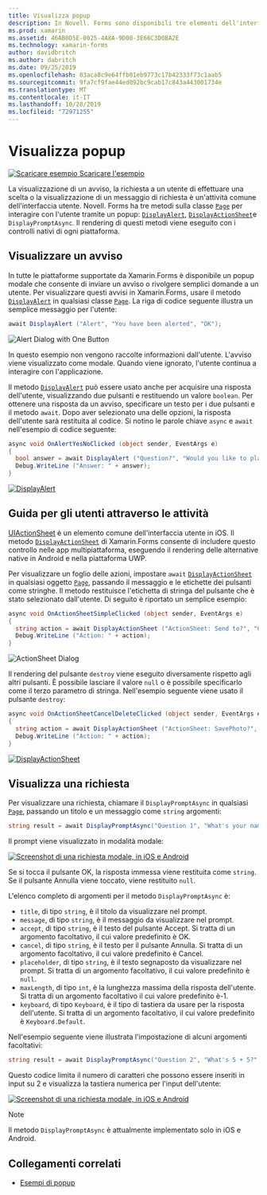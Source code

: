 ```yaml
---
title: Visualizza popup
description: In Novell. Forms sono disponibili tre elementi dell'interfaccia utente di tipo popup, un avviso, un foglio di azione e un prompt. Questo articolo illustra l'uso dell'avviso, della finestra delle azioni e delle API di prompt per visualizzare le finestre di dialogo che consentono agli utenti di inviare semplici domande, guidare gli utenti attraverso le attività e visualizzare i prompt.
ms.prod: xamarin
ms.assetid: 46AB0D5E-0025-4A8A-9D00-3E66C3D0BA2E
ms.technology: xamarin-forms
author: davidbritch
ms.author: dabritch
ms.date: 09/25/2019
ms.openlocfilehash: 83aca8c9e64ffb01eb9773c17b42333f73c1aab5
ms.sourcegitcommit: 9fa7cf9fae44ed092bc9cab17c843a443001734e
ms.translationtype: MT
ms.contentlocale: it-IT
ms.lasthandoff: 10/28/2019
ms.locfileid: "72971255"
---
```

# <a name="display-pop-ups"></a>Visualizza popup

[![Scaricare esempio](~/media/shared/download.png) Scaricare l'esempio](https://docs.microsoft.com/samples/xamarin/xamarin-forms-samples/navigation-pop-ups)

La visualizzazione di un avviso, la richiesta a un utente di effettuare una scelta o la visualizzazione di un messaggio di richiesta è un'attività comune dell'interfaccia utente. Novell. Forms ha tre metodi sulla classe [`Page`](xref:Xamarin.Forms.Page) per interagire con l'utente tramite un popup: [`DisplayAlert`](xref:Xamarin.Forms.Page.DisplayAlert*), [`DisplayActionSheet`](xref:Xamarin.Forms.Page.DisplayActionSheet*)e `DisplayPromptAsync`. Il rendering di questi metodi viene eseguito con i controlli nativi di ogni piattaforma.

## <a name="display-an-alert"></a>Visualizzare un avviso

In tutte le piattaforme supportate da Xamarin.Forms è disponibile un popup modale che consente di inviare un avviso o rivolgere semplici domande a un utente. Per visualizzare questi avvisi in Xamarin.Forms, usare il metodo [`DisplayAlert`](xref:Xamarin.Forms.Page.DisplayAlert*) in qualsiasi classe [`Page`](xref:Xamarin.Forms.Page). La riga di codice seguente illustra un semplice messaggio per l'utente:

```csharp
await DisplayAlert ("Alert", "You have been alerted", "OK");
```

![](pop-ups-images/alert.png "Alert Dialog with One Button")

In questo esempio non vengono raccolte informazioni dall'utente. L'avviso viene visualizzato come modale. Quando viene ignorato, l'utente continua a interagire con l'applicazione.

Il metodo [`DisplayAlert`](xref:Xamarin.Forms.Page.DisplayAlert*) può essere usato anche per acquisire una risposta dell'utente, visualizzando due pulsanti e restituendo un valore `boolean`. Per ottenere una risposta da un avviso, specificare un testo per i due pulsanti e il metodo `await`. Dopo aver selezionato una delle opzioni, la risposta dell'utente sarà restituita al codice. Si notino le parole chiave `async` e `await` nell'esempio di codice seguente:

```csharp
async void OnAlertYesNoClicked (object sender, EventArgs e)
{
  bool answer = await DisplayAlert ("Question?", "Would you like to play a game", "Yes", "No");
  Debug.WriteLine ("Answer: " + answer);
}
```

[![DisplayAlert](pop-ups-images/alert2-sml.png "Finestra di dialogo di avviso con due pulsanti")](pop-ups-images/alert2.png#lightbox "Finestra di dialogo di avviso con due pulsanti")

## <a name="guide-users-through-tasks"></a>Guida per gli utenti attraverso le attività

[UIActionSheet](https://developer.apple.com/library/ios/documentation/uikit/reference/uiactionsheet_class/Reference/Reference.html) è un elemento comune dell'interfaccia utente in iOS. Il metodo [`DisplayActionSheet`](xref:Xamarin.Forms.Page.DisplayActionSheet*) di Xamarin.Forms consente di includere questo controllo nelle app multipiattaforma, eseguendo il rendering delle alternative native in Android e nella piattaforma UWP.

Per visualizzare un foglio delle azioni, impostare `await` [`DisplayActionSheet`](xref:Xamarin.Forms.Page.DisplayActionSheet*) in qualsiasi oggetto [`Page`](xref:Xamarin.Forms.Page), passando il messaggio e le etichette dei pulsanti come stringhe. Il metodo restituisce l'etichetta di stringa del pulsante che è stato selezionato dall'utente. Di seguito è riportato un semplice esempio:

```csharp
async void OnActionSheetSimpleClicked (object sender, EventArgs e)
{
  string action = await DisplayActionSheet ("ActionSheet: Send to?", "Cancel", null, "Email", "Twitter", "Facebook");
  Debug.WriteLine ("Action: " + action);
}
```

![](pop-ups-images/action.png "ActionSheet Dialog")

Il rendering del pulsante `destroy` viene eseguito diversamente rispetto agli altri pulsanti. È possibile lasciare il valore `null` o è possibile specificarlo come il terzo parametro di stringa. Nell'esempio seguente viene usato il pulsante `destroy`:

```csharp
async void OnActionSheetCancelDeleteClicked (object sender, EventArgs e)
{
  string action = await DisplayActionSheet ("ActionSheet: SavePhoto?", "Cancel", "Delete", "Photo Roll", "Email");
  Debug.WriteLine ("Action: " + action);
}
```

[![DisplayActionSheet](pop-ups-images/action2-sml.png "Finestra di dialogo foglio di azione con pulsante Elimina")](pop-ups-images/action2.png#lightbox "Finestra di dialogo foglio di azione con pulsante Elimina")

## <a name="display-a-prompt"></a>Visualizza una richiesta

Per visualizzare una richiesta, chiamare il `DisplayPromptAsync` in qualsiasi [`Page`](xref:Xamarin.Forms.Page), passando un titolo e un messaggio come `string` argomenti:

```csharp
string result = await DisplayPromptAsync("Question 1", "What's your name?");
```

Il prompt viene visualizzato in modalità modale:

[![Screenshot di una richiesta modale, in iOS e Android](pop-ups-images/simple-prompt.png "Prompt modale")](pop-ups-images/simple-prompt-large.png#lightbox "Prompt modale")

Se si tocca il pulsante OK, la risposta immessa viene restituita come `string`. Se il pulsante Annulla viene toccato, viene restituito `null`.

L'elenco completo di argomenti per il metodo `DisplayPromptAsync` è:

- `title`, di tipo `string`, è il titolo da visualizzare nel prompt.
- `message`, di tipo `string`, è il messaggio da visualizzare nel prompt.
- `accept`, di tipo `string`, è il testo del pulsante Accept. Si tratta di un argomento facoltativo, il cui valore predefinito è OK.
- `cancel`, di tipo `string`, è il testo per il pulsante Annulla. Si tratta di un argomento facoltativo, il cui valore predefinito è Cancel.
- `placeholder`, di tipo `string`, è il testo segnaposto da visualizzare nel prompt. Si tratta di un argomento facoltativo, il cui valore predefinito è `null`.
- `maxLength`, di tipo `int`, è la lunghezza massima della risposta dell'utente. Si tratta di un argomento facoltativo il cui valore predefinito è-1.
- `keyboard`, di tipo `Keyboard`, è il tipo di tastiera da usare per la risposta dell'utente. Si tratta di un argomento facoltativo, il cui valore predefinito è `Keyboard.Default`.

Nell'esempio seguente viene illustrata l'impostazione di alcuni argomenti facoltativi:

```csharp
string result = await DisplayPromptAsync("Question 2", "What's 5 + 5?", maxLength: 2, keyboard: Keyboard.Numeric);
```

Questo codice limita il numero di caratteri che possono essere inseriti in input su 2 e visualizza la tastiera numerica per l'input dell'utente:

[![Screenshot di una richiesta modale, in iOS e Android](pop-ups-images/keyboard-prompt.png "Prompt modale")](pop-ups-images/keyboard-prompt-large.png#lightbox "Prompt modale")

> [!NOTE]
> Il metodo `DisplayPromptAsync` è attualmente implementato solo in iOS e Android.

## <a name="related-links"></a>Collegamenti correlati

- [Esempi di popup](https://docs.microsoft.com/samples/xamarin/xamarin-forms-samples/navigation-pop-ups)
